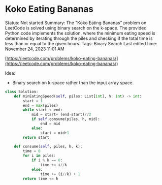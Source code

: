 # Koko Eating Bananas

Status: Not started
Summary: The "Koko Eating Bananas" problem on LeetCode is solved using binary search on the k-space. The provided Python code implements the solution, where the minimum eating speed is determined by iterating through the piles and checking if the total time is less than or equal to the given hours.
Tags: Binary Search
Last edited time: November 24, 2023 11:01 AM

[https://leetcode.com/problems/koko-eating-bananas/](https://leetcode.com/problems/koko-eating-bananas/)

Idea:

- Binary search on k-space rather than the input array space.

```python
class Solution:
    def minEatingSpeed(self, piles: List[int], h: int) -> int:
        start = 1
        end = max(piles)
        while start < end:
            mid = start+ (end-start)//2
            if self.consume(piles, h, mid):
                end = mid
            else:
                start = mid+1
        return start
    
    def consume(self, piles, h, k):
        time = 0
        for i in piles:
            if i % k == 0:
                time += i//k
            else:
                time += (i//k) + 1
        return time <= h
```